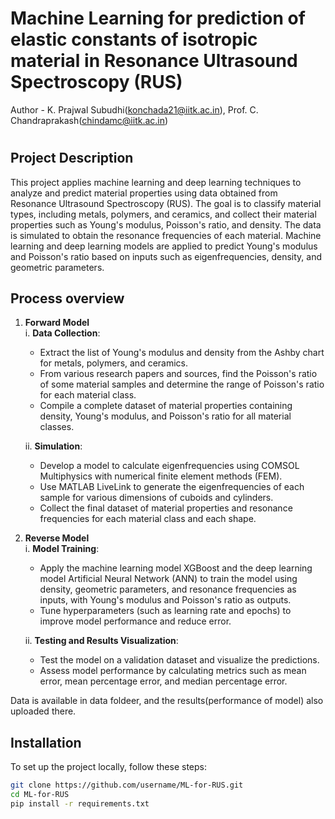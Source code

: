 # Machine Learning for prediction of elastic constants of isotropic material in Resonance Ultrasound Spectroscopy (RUS)
Author - K. Prajwal Subudhi(konchada21@iitk.ac.in), Prof. C. Chandraprakash(chindamc@iitk.ac.in)
#
## Project Description
This project applies machine learning and deep learning techniques to analyze and predict material properties using data obtained from Resonance Ultrasound Spectroscopy (RUS). The goal is to classify material types, including metals, polymers, and ceramics, and collect their material properties such as Young's modulus, Poisson's ratio, and density. The data is simulated to obtain the resonance frequencies of each material. Machine learning and deep learning models are applied to predict Young's modulus and Poisson's ratio based on inputs such as eigenfrequencies, density, and geometric parameters.


## Process overview
1. **Forward Model**  
   i. **Data Collection**:
   - Extract the list of Young's modulus and density from the Ashby chart for metals, polymers, and ceramics.
   - From various research papers and sources, find the Poisson's ratio of some material samples and determine the range of Poisson's ratio for each material class.
   - Compile a complete dataset of material properties containing density, Young's modulus, and Poisson's ratio for all material classes.

   ii. **Simulation**:
   - Develop a model to calculate eigenfrequencies using COMSOL Multiphysics with numerical finite element methods (FEM).
   - Use MATLAB LiveLink to generate the eigenfrequencies of each sample for various dimensions of cuboids and cylinders.
   - Collect the final dataset of material properties and resonance frequencies for each material class and each shape.

2. **Reverse Model**  
   i. **Model Training**:  
   - Apply the machine learning model XGBoost and the deep learning model Artificial Neural Network (ANN) to train the model using density, geometric parameters, and resonance frequencies as inputs, with Young's modulus and Poisson's ratio as outputs.
   - Tune hyperparameters (such as learning rate and epochs) to improve model performance and reduce error.

   ii. **Testing and Results Visualization**:
   - Test the model on a validation dataset and visualize the predictions.
   - Assess model performance by calculating metrics such as mean error, mean percentage error, and median percentage error.

Data is available in data foldeer, and the results(performance of model) also uploaded there.
## Installation
To set up the project locally, follow these steps:

```bash
git clone https://github.com/username/ML-for-RUS.git
cd ML-for-RUS
pip install -r requirements.txt
